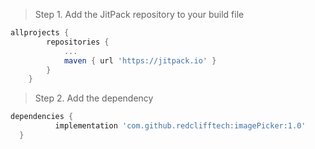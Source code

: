 > Step 1. Add the JitPack repository to your build file

```gradle
allprojects {
		repositories {
			...
			maven { url 'https://jitpack.io' }
		}
	}
  ```
  
  > Step 2. Add the dependency
  
  ```gradle
  dependencies {
	        implementation 'com.github.redclifftech:imagePicker:1.0'
	}
  ```
